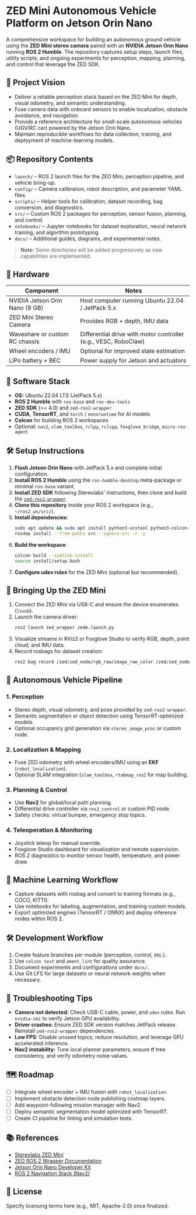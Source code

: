 # ZED Mini Autonomous Vehicle Platform on Jetson Orin Nano

A comprehensive workspace for building an autonomous ground vehicle using the **ZED Mini stereo camera** paired with an **NVIDIA Jetson Orin Nano** running **ROS 2 Humble**. The repository captures setup steps, launch files, utility scripts, and ongoing experiments for perception, mapping, planning, and control that leverage the ZED SDK.

## 🚗 Project Vision
- Deliver a reliable perception stack based on the ZED Mini for depth, visual odometry, and semantic understanding.
- Fuse camera data with onboard sensors to enable localization, obstacle avoidance, and navigation.
- Provide a reference architecture for small-scale autonomous vehicles (UGV/RC car) powered by the Jetson Orin Nano.
- Maintain reproducible workflows for data collection, training, and deployment of machine-learning models.

## 📦 Repository Contents
- `launch/` – ROS 2 launch files for the ZED Mini, perception pipeline, and vehicle bring-up.
- `config/` – Camera calibration, robot description, and parameter YAML files.
- `scripts/` – Helper tools for calibration, dataset recording, bag conversion, and diagnostics.
- `src/` – Custom ROS 2 packages for perception, sensor fusion, planning, and control.
- `notebooks/` – Jupyter notebooks for dataset exploration, neural network training, and algorithm prototyping.
- `docs/` – Additional guides, diagrams, and experimental notes.

> **Note:** Some directories will be added progressively as new capabilities are implemented.

## 🧰 Hardware
| Component | Notes |
|-----------|-------|
| NVIDIA Jetson Orin Nano (8 GB) | Host computer running Ubuntu 22.04 / JetPack 5.x |
| ZED Mini Stereo Camera | Provides RGB + depth, IMU data |
| Waveshare or custom RC chassis | Differential drive with motor controller (e.g., VESC, RoboClaw) |
| Wheel encoders / IMU | Optional for improved state estimation |
| LiPo battery + BEC | Power supply for Jetson and actuators |

## 🧪 Software Stack
- **OS:** Ubuntu 22.04 LTS (JetPack 5.x)
- **ROS 2 Humble** with `ros-base` and `ros-dev-tools`
- **ZED SDK** (>= 4.0) and `zed-ros2-wrapper`
- **CUDA**, **TensorRT**, and `torch` / `onnxruntime` for AI models
- **Colcon** for building ROS 2 workspaces
- Optional: `nav2`, `slam_toolbox`, `rclpy`, `rclcpp`, `foxglove_bridge`, `micro-ros-agent`

## 🛠️ Setup Instructions
1. **Flash Jetson Orin Nano** with JetPack 5.x and complete initial configuration.
2. **Install ROS 2 Humble** using the `ros-humble-desktop` meta-package or minimal `ros-base` variant.
3. **Install ZED SDK** following Stereolabs' instructions, then clone and build the [`zed-ros2-wrapper`](https://github.com/stereolabs/zed-ros2-wrapper).
4. **Clone this repository** inside your ROS 2 workspace (e.g., `~/ros2_ws/src/`).
5. **Install dependencies**:
   ```bash
   sudo apt update && sudo apt install python3-vcstool python3-colcon-common-extensions ros-humble-navigation2
   rosdep install --from-paths src --ignore-src -r -y
   ```
6. **Build the workspace**:
   ```bash
   colcon build --symlink-install
   source install/setup.bash
   ```
7. **Configure udev rules** for the ZED Mini (optional but recommended).

## 📡 Bringing Up the ZED Mini
1. Connect the ZED Mini via USB-C and ensure the device enumerates (`lsusb`).
2. Launch the camera driver:
   ```bash
   ros2 launch zed_wrapper zedm.launch.py
   ```
3. Visualize streams in RViz2 or Foxglove Studio to verify RGB, depth, point cloud, and IMU data.
4. Record rosbags for dataset creation:
   ```bash
   ros2 bag record /zed/zed_node/rgb_raw/image_raw_color /zed/zed_node/depth/depth_registered
   ```

## 🧭 Autonomous Vehicle Pipeline
### 1. Perception
- Stereo depth, visual odometry, and pose provided by `zed-ros2-wrapper`.
- Semantic segmentation or object detection using TensorRT-optimized models.
- Optional occupancy grid generation via `stereo_image_proc` or custom node.

### 2. Localization & Mapping
- Fuse ZED odometry with wheel encoders/IMU using an **EKF** (`robot_localization`).
- Optional SLAM integration (`slam_toolbox`, `rtabmap_ros`) for map building.

### 3. Planning & Control
- Use **Nav2** for global/local path planning.
- Differential drive controller via `ros2_control` or custom PID node.
- Safety checks: virtual bumper, emergency stop topics.

### 4. Teleoperation & Monitoring
- Joystick teleop for manual override.
- Foxglove Studio dashboard for visualization and remote supervision.
- ROS 2 diagnostics to monitor sensor health, temperature, and power draw.

## 🧬 Machine Learning Workflow
- Capture datasets with rosbag and convert to training formats (e.g., COCO, KITTI).
- Use notebooks for labeling, augmentation, and training custom models.
- Export optimized engines (TensorRT / ONNX) and deploy inference nodes within ROS 2.

## 🛠️ Development Workflow
1. Create feature branches per module (perception, control, etc.).
2. Use `colcon test` and `ament_lint` for quality assurance.
3. Document experiments and configurations under `docs/`.
4. Use Git LFS for large datasets or neural network weights when necessary.

## 🐛 Troubleshooting Tips
- **Camera not detected:** Check USB-C cable, power, and `udev` rules. Run `nvidia-smi` to verify Jetson GPU availability.
- **Driver crashes:** Ensure ZED SDK version matches JetPack release. Reinstall `zed-ros2-wrapper` dependencies.
- **Low FPS:** Disable unused topics, reduce resolution, and leverage GPU accelerated inference.
- **Nav2 instability:** Tune local planner parameters, ensure tf tree consistency, and verify odometry noise values.

## 🗺️ Roadmap
- [ ] Integrate wheel encoder + IMU fusion with `robot_localization`.
- [ ] Implement obstacle detection node publishing costmap layers.
- [ ] Add waypoint-following mission manager with Nav2.
- [ ] Deploy semantic segmentation model optimized with TensorRT.
- [ ] Create CI pipeline for linting and simulation tests.

## 📚 References
- [Stereolabs ZED Mini](https://www.stereolabs.com/zed-mini/)
- [ZED ROS 2 Wrapper Documentation](https://www.stereolabs.com/docs/ros2/)
- [Jetson Orin Nano Developer Kit](https://developer.nvidia.com/embedded/jetson-orin-nano-developer-kit)
- [ROS 2 Navigation Stack (Nav2)](https://navigation.ros.org/)

## 📄 License
Specify licensing terms here (e.g., MIT, Apache-2.0) once finalized.

